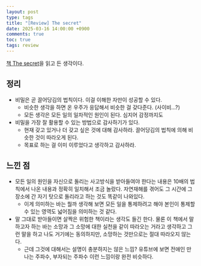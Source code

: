 ```yaml
---
layout: post
type: tags
title: "[Review] The secret"
date: 2025-03-16 14:00:00 +0900
comments: true
toc: true
tags: review
---
```


[책 The secret](https://product.kyobobook.co.kr/detail/S000003398947)을 읽고 든 생각이다.

## 정리

- 비밀은 곧 끌어당김의 법칙이다. 이걸 이해한 자만이 성공할 수 있다.
    - 비슷한 생각을 하면 온 우주가 응답해서 비슷한 걸 갖다준다. (사이비…?)
    - 모든 생각은 모든 일의 일차적인 원인이 된다. 심지어 감정까지도
- 비밀을 가장 잘 활용할 수 있는 방법으로 감사하기가 있다.
    - 현재 갖고 있거나 더 갖고 싶은 것에 대해 감사하라. 끌어당김의 법칙에 의해 비슷한 것이 따라오게 된다.
    - 목표로 하는 걸 이미 이루었다고 생각하고 감사하라.

## 느낀 점

- 모든 일의 원인을 자신으로 돌리는 사고방식을 받아들여야 한다는 내용은 10배의 법칙에서 나온 내용과 정확히 일치해서 조금 놀랐다. 자연재해를 겪어도 그 시간에 그 장소에 간 자기 탓으로 돌리라고 하는 것도 똑같이 나와있다.
    - 이게 의미하는 바는 뭘까 생각해 보면 모든 일을 통제하려고 해야 본인이 통제할 수 있는 영역도 넓어짐을 의미하는 것 같다.
- 말 그대로 받아들이면 살짝은 위험한 책이라는 생각도 들긴 한다. 물론 이 책에서 말하고자 하는 바는 소망과 그 소망에 대한 실천을 같이 따라오는 거라고 생각하고 그런 말을 하고 나도 거기에는 동의하지만, 소망하는 것만으로는 절대 따라오지 않는다.
    - 근데 그것에 대해서는 설명이 충분하지는 않은 느낌? 유튜브에 보면 전애인 만나는 주파수, 부자되는 주파수 이런 느낌이랑 완전 비슷하다.